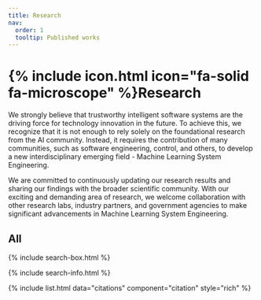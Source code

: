 ```yaml
---
title: Research
nav:
  order: 1
  tooltip: Published works
---
```


# {% include icon.html icon="fa-solid fa-microscope" %}Research

We strongly believe that trustworthy intelligent software systems are the driving force for technology innovation in the future. To achieve this, we recognize that it is not enough to rely solely on the foundational research from the AI community. Instead, it requires the contribution of many communities, such as software engineering, control, and others, to develop a new interdisciplinary emerging field - Machine Learning System Engineering.

We are committed to continuously updating our research results and sharing our findings with the broader scientific community. With our exciting and demanding area of research, we welcome collaboration with other research labs, industry partners, and government agencies to make significant advancements in Machine Learning System Engineering.

<!-- {% include section.html %} -->

<!-- ## Highlighted

{% include citation.html lookup="Open collaborative writing with Manubot" style="rich" %}

{% include section.html %} -->

## All

{% include search-box.html %}

{% include search-info.html %}

{% include list.html data="citations" component="citation" style="rich" %}
